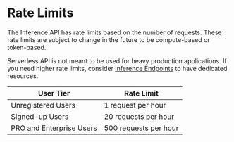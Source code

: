 # Rate Limits

The Inference API has rate limits based on the number of requests. These rate limits are subject to change in the future to be compute-based or token-based. 

Serverless API is not meant to be used for heavy production applications. If you need higher rate limits, consider [Inference Endpoints](https://huggingface.co/docs/inference-endpoints) to have dedicated resources.

| User Tier           | Rate Limit                |
|---------------------|---------------------------|
| Unregistered Users  | 1 request per hour        |
| Signed-up Users     | 20 requests per hour     |
| PRO and Enterprise Users           | 500 requests per hour    |